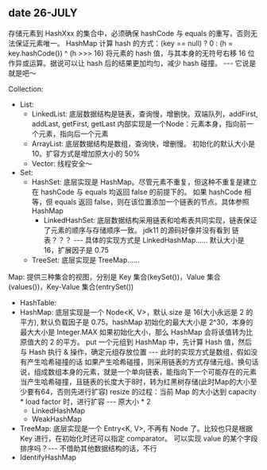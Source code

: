 ## date 26-JULY

存储元素到 HashXxx 的集合中，必须确保 hashCode 与 equals 的重写，否则无法保证元素唯一。
HashMap 计算 hash 的方式：(key == null) ? 0 : (h = key.hashCode()) ^ (h >>> 16)
    将元素的 hash 值，与其本身的无符号右移 16 位作异或运算。据说可以让 hash 后的结果更加均匀，减少 hash 碰撞。
    --- 它说是就是吧～

Collection:
  - List:
    - LinkedList: 底层数据结构是链表，查询慢，增删快。双端队列，addFirst, addLast, getFirst, getLast
                  内部实现是一个Node：元素本身，指向前一个元素，指向后一个元素
    - ArrayList: 底层数据结构是数组，查询快，增删慢。
                 初始化的默认大小是10。扩容方式是增加原大小的 50% 
    - Vector: 线程安全～
  - Set:
    - HashSet: 底层实现是 HashMap。尽管元素不重复，但这种不重复是建立在 hashCode 与 equals 均返回 false 的前提下的。
               如果 hashCode 相等，但 equals 返回 false，则在该位置添加一个链表的节点。具体参照 HashMap
      - LinkedHashSet: 底层数据结构采用链表和哈希表共同实现，链表保证了元素的顺序与存储顺序一致。
                       jdk11 的源码好像并没有看到 链表？？？ --- 具体的实现方式是 LinkedHashMap……
                       默认大小是 16，扩展因子是 0.75
    - TreeSet: 底层实现是 TreeMap......

Map: 提供三种集合的视图，分别是 Key 集合(keySet())，Value 集合(values())，Key-Value 集合(entrySet())
  - HashTable: 
  - HashMap: 底层实现是一个 Node<K, V>，默认 size 是 16(大小永远是 2 的平方), 默认负载因子是 0.75。hashMap 初始化的最大大小是 2^30，本身的最大大小是 Integer.MAX
            如果初始化大小，那么 HashMap 会将该值转为比原值大的 2 的平方。
            put 一个元组到 HashMap 中，先计算 Hash 值，然后与 Hash 执行 & 操作，确定元组存放位置 --- 此时的实现方式是数组，假如没有产生哈希碰撞的话
                如果产生哈希碰撞，则采用链表的方式存储元组。换句话说，组成数组本身的元素，就是一个单向链表，能指向下一个可能存在的元素
                当产生哈希碰撞，且链表的长度大于8时，转为红黑树存储(此时Map的大小至少要有64，否则先进行扩容)
            resize 的过程：当前 Map 的大小达到 capacity * load factor 时，进行扩容 --- 原大小 * 2
    - LinkedHashMap
    - WeakHashMap
  - TreeMap: 底层实现是一个 Entry<K, V>, 不再有 Node 了。比较也只是根据 Key 进行，在初始化时还可以指定 comparator。
            可以实现 value 的某个字段排序吗？--- 不借助其他数据结构的话，不行
  - IdentifyHashMap